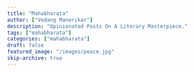 ```yaml
---
title: "Mahabharata"
author: ["Vedang Manerikar"]
description: "Opinionated Posts On A Literary Masterpiece."
tags: ["mahabharata"]
categories: ["mahabharata"]
draft: false
featured_image: "/images/peace.jpg"
skip-archive: true
---
```

